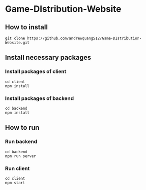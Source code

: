 # Game-DIstribution-Website
## How to install
```
git clone https://github.com/andrewquang512/Game-DIstribution-Website.git
```
## Install necessary packages
### Install packages of client
```
cd client
npm install
```
### Install packages of backend
```
cd backend
npm install
```
## How to run
### Run backend
```
cd backend
npm run server
```
### Run client
```
cd client
npm start
```
